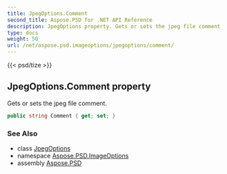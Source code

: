 ```yaml
---
title: JpegOptions.Comment
second_title: Aspose.PSD for .NET API Reference
description: JpegOptions property. Gets or sets the jpeg file comment
type: docs
weight: 50
url: /net/aspose.psd.imageoptions/jpegoptions/comment/
---
```

{{< psd/tize >}}
## JpegOptions.Comment property

Gets or sets the jpeg file comment.

```csharp
public string Comment { get; set; }
```

### See Also

* class [JpegOptions](../)
* namespace [Aspose.PSD.ImageOptions](../../jpegoptions/)
* assembly [Aspose.PSD](../../../)


